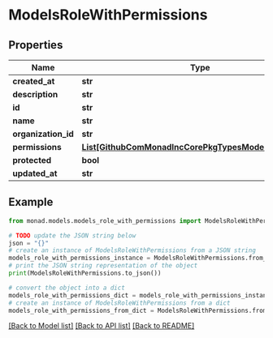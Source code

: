 # ModelsRoleWithPermissions


## Properties

Name | Type | Description | Notes
------------ | ------------- | ------------- | -------------
**created_at** | **str** |  | [optional] 
**description** | **str** |  | [optional] 
**id** | **str** |  | [optional] 
**name** | **str** |  | [optional] 
**organization_id** | **str** |  | [optional] 
**permissions** | [**List[GithubComMonadIncCorePkgTypesModelsPermission]**](GithubComMonadIncCorePkgTypesModelsPermission.md) |  | [optional] 
**protected** | **bool** |  | [optional] 
**updated_at** | **str** |  | [optional] 

## Example

```python
from monad.models.models_role_with_permissions import ModelsRoleWithPermissions

# TODO update the JSON string below
json = "{}"
# create an instance of ModelsRoleWithPermissions from a JSON string
models_role_with_permissions_instance = ModelsRoleWithPermissions.from_json(json)
# print the JSON string representation of the object
print(ModelsRoleWithPermissions.to_json())

# convert the object into a dict
models_role_with_permissions_dict = models_role_with_permissions_instance.to_dict()
# create an instance of ModelsRoleWithPermissions from a dict
models_role_with_permissions_from_dict = ModelsRoleWithPermissions.from_dict(models_role_with_permissions_dict)
```
[[Back to Model list]](../README.md#documentation-for-models) [[Back to API list]](../README.md#documentation-for-api-endpoints) [[Back to README]](../README.md)


